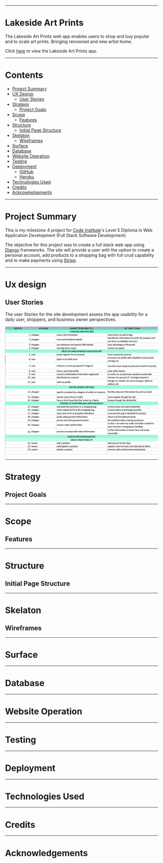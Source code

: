 ___
# Lakeside Art Prints

The Lakeside Art Prints web app enables users to shop and buy popular and to scale art prints. Bringing renowned and new artist home. 

Click [here]() to view the Lakeside Art Prints app.

___

# Contents

* [Project Summary](#project-summary)
* [UX Design](#ux-design)
    * [User Stories](#user-stories)
* [Strategy](#strategy)
    * [Project Goals](#project-goals)
* [Scope](#scope)
    * [Features](#features)
* [Structure](#structure)
    * [Initial Page Structure](#initial-page-structure)
* [Skelaton](#skeleton)
    * [Wireframes](#wireframes)
* [Surface](#surface)
* [Database](#database)
* [Website Operation](#website-operations)
* [Testing](#testing)
* [Deployment](#deployment)
    * [GitHub](#github)
    * [Heroku](#heroku)
* [Technologies Used](#technologies-used)
* [Credits](#credits)
* [Acknowledgements](#acknowledgements)

___

# Project Summary

This is my milestone 4 project for [Code Institute](https://codeinstitute.net/full-stack-software-development-diploma/?utm_term=code%20institute&utm_campaign=CI+-+UK+-+Search+-+Brand&utm_source=adwords&utm_medium=ppc&hsa_acc=8983321581&hsa_cam=1578649861&hsa_grp=62188641240&hsa_ad=581730217381&hsa_src=g&hsa_tgt=kwd-319867646331&hsa_kw=code%20institute&hsa_mt=e&hsa_net=adwords&hsa_ver=3&gclid=Cj0KCQjw39uYBhCLARIsAD_SzMQRkFHd37KmBJCgz0mnmWk7GFHBrSrpY-pEyY0CA0uE9XueVlxpykcaAjVnEALw_wcB)'s  Level 5 Diploma in Web Application Development (Full Stack Software Development)

The objective for this project was to create a full stack web app using [Django](https://www.djangoproject.com/) frameworks. The site will provide a user with the option to create a personal account, add products to a shopping bag with full crud capability and to make payments using [Stripe](https://stripe.com/gb).

___

# Ux design


## User Stories

The user Stories for the site development assess the app usability for a daily user, shoppers, and business owner perspectives.

![User stories](assets/readme-images/user_story.png)

___

# Strategy

## Project Goals

___
# Scope

## Features

___
# Structure

## Initial Page Structure

___
# Skelaton
## Wireframes

___
# Surface

___
# Database
___
# Website Operation
___
# Testing

___
# Deployment
___
# Technologies Used
___
# Credits
___
# Acknowledgements


